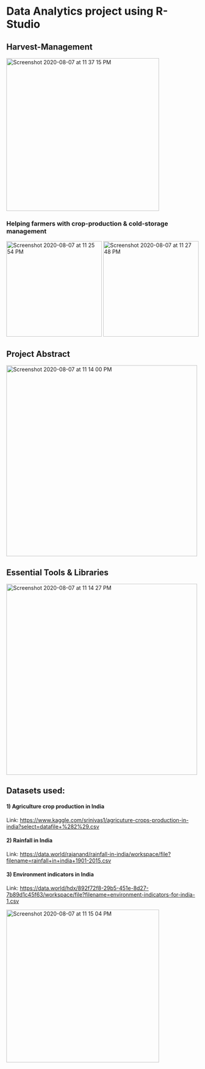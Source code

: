 # Data Analytics project using R-Studio

## Harvest-Management                               

<img width="400" alt="Screenshot 2020-08-07 at 11 37 15 PM" src="https://user-images.githubusercontent.com/54894091/89675118-03349e80-d907-11ea-9503-b963882cb425.png">

### Helping farmers with crop-production & cold-storage management

<img width="250" alt="Screenshot 2020-08-07 at 11 25 54 PM" src="https://user-images.githubusercontent.com/54894091/89674384-aa183b00-d905-11ea-8ca7-40f7f0129290.png"> <img width="250" alt="Screenshot 2020-08-07 at 11 27 48 PM" src="https://user-images.githubusercontent.com/54894091/89674387-abe1fe80-d905-11ea-8fbb-cfd975e27574.png"> 

## Project Abstract

<img width="500" alt="Screenshot 2020-08-07 at 11 14 00 PM" src="https://user-images.githubusercontent.com/54894091/89673414-efd40400-d903-11ea-8279-f9230a79f24f.png">

## Essential Tools & Libraries 

<img width="500" alt="Screenshot 2020-08-07 at 11 14 27 PM" src="https://user-images.githubusercontent.com/54894091/89673431-f6fb1200-d903-11ea-9b83-9bc2f51e74b6.png">

## Datasets used:

#### 1) Agriculture crop production in India
Link: https://www.kaggle.com/srinivas1/agricuture-crops-production-in-india?select=datafile+%282%29.csv

#### 2) Rainfall in India
Link: https://data.world/rajanand/rainfall-in-india/workspace/file?filename=rainfall+in+india+1901-2015.csv

#### 3) Environment indicators in India
Link: https://data.world/hdx/892f72f8-29b5-451e-8d27-7b89d1c45f63/workspace/file?filename=environment-indicators-for-india-1.csv

<img width="400" alt="Screenshot 2020-08-07 at 11 15 04 PM" src="https://user-images.githubusercontent.com/54894091/89673436-f8c4d580-d903-11ea-8613-2d3433068817.png">
